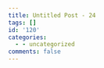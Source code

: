 ```yaml
---
title: Untitled Post - 24
tags: []
id: '120'
categories:
  - - uncategorized
comments: false
---
```

